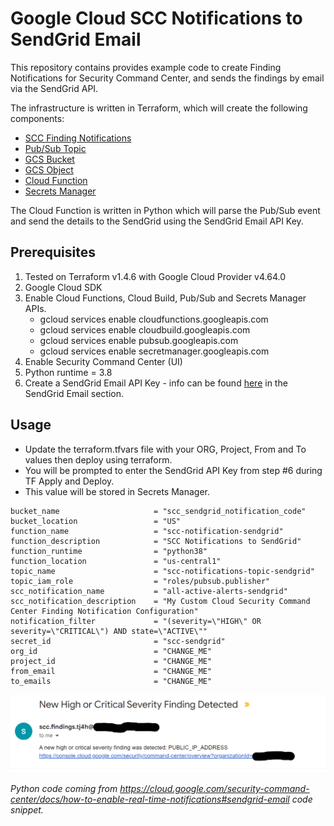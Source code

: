 # Google Cloud SCC Notifications to SendGrid Email

This repository contains provides example code to create Finding Notifications for Security Command Center, and sends the findings by email via the SendGrid API.

The infrastructure is written in Terraform, which will create the following components:

- [SCC Finding Notifications](https://cloud.google.com/security-command-center/docs/how-to-notifications)
- [Pub/Sub Topic](https://cloud.google.com/pubsub)
- [GCS Bucket](https://cloud.google.com/storage/docs/creating-buckets)
- [GCS Object](https://cloud.google.com/storage/docs/json_api/v1/objects)
- [Cloud Function](https://cloud.google.com/functions)
- [Secrets Manager](https://cloud.google.com/secret-manager)

The Cloud Function is written in Python which will parse the Pub/Sub event and send the details to the SendGrid using the SendGrid Email API Key.

## Prerequisites 

1. Tested on Terraform v1.4.6 with Google Cloud Provider v4.64.0
2. Google Cloud SDK
3. Enable Cloud Functions, Cloud Build, Pub/Sub and Secrets Manager APIs.  
   - gcloud services enable cloudfunctions.googleapis.com
   - gcloud services enable cloudbuild.googleapis.com
   - gcloud services enable pubsub.googleapis.com
   - gcloud services enable secretmanager.googleapis.com
4. Enable Security Command Center (UI)
5. Python runtime = 3.8
6. Create a SendGrid Email API Key - info can be found [here](https://cloud.google.com/security-command-center/docs/how-to-enable-real-time-notifications#setting_up_a_messaging_app) in the SendGrid Email section.

## Usage

- Update the terraform.tfvars file with your ORG, Project, From and To values then deploy using terraform.
- You will be prompted to enter the SendGrid API Key from step #6 during TF Apply and Deploy.  
- This value will be stored in Secrets Manager.

```
bucket_name                     = "scc_sendgrid_notification_code"
bucket_location                 = "US"
function_name                   = "scc-notification-sendgrid"
function_description            = "SCC Notifications to SendGrid"
function_runtime                = "python38"
function_location               = "us-central1"
topic_name                      = "scc-notifications-topic-sendgrid"    
topic_iam_role                  = "roles/pubsub.publisher"
scc_notification_name           = "all-active-alerts-sendgrid"    
scc_notification_description    = "My Custom Cloud Security Command Center Finding Notification Configuration"
notification_filter             = "(severity=\"HIGH\" OR severity=\"CRITICAL\") AND state=\"ACTIVE\""
secret_id                       = "scc-sendgrid"
org_id                          = "CHANGE_ME"
project_id                      = "CHANGE_ME"
from_email                      = "CHANGE_ME"
to_emails                       = "CHANGE_ME"
```

![image](../img/scc_email.png)

*Python code coming from https://cloud.google.com/security-command-center/docs/how-to-enable-real-time-notifications#sendgrid-email code snippet.*
